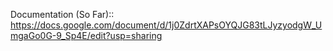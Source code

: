 Documentation (So Far)::
https://docs.google.com/document/d/1j0ZdrtXAPsOYQJG83tLJyzyodgW_UmgaGo0G-9_Sp4E/edit?usp=sharing
